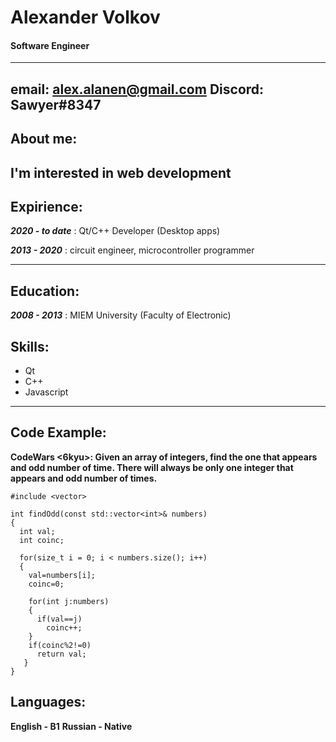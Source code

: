 # **Alexander Volkov**
#### Software Engineer
---
**email:** alex.alanen@gmail.com
**Discord:** Sawyer#8347
---
## About me:
I'm interested in web development
---
## Expirience:
**_2020 - to date_**
: Qt/C++ Developer (Desktop apps)

**_2013 - 2020_**
: circuit engineer, microcontroller programmer

---
## Education:
**_2008 - 2013_**
: MIEM University (Faculty of Electronic)

## Skills:
* Qt
* C++
* Javascript
---
## Code Example:
**CodeWars <6kyu>: Given an array of integers, find the one that appears and odd number of time.
There will always be only one integer that appears and odd number of times.**
```
#include <vector>

int findOdd(const std::vector<int>& numbers)
{
  int val;
  int coinc;
  
  for(size_t i = 0; i < numbers.size(); i++)
  {
    val=numbers[i];
    coinc=0;
    
    for(int j:numbers)
    {
      if(val==j)
        coinc++;
    }
    if(coinc%2!=0)
      return val;
   }
}
```
## Languages:
**English - B1**
**Russian - Native**